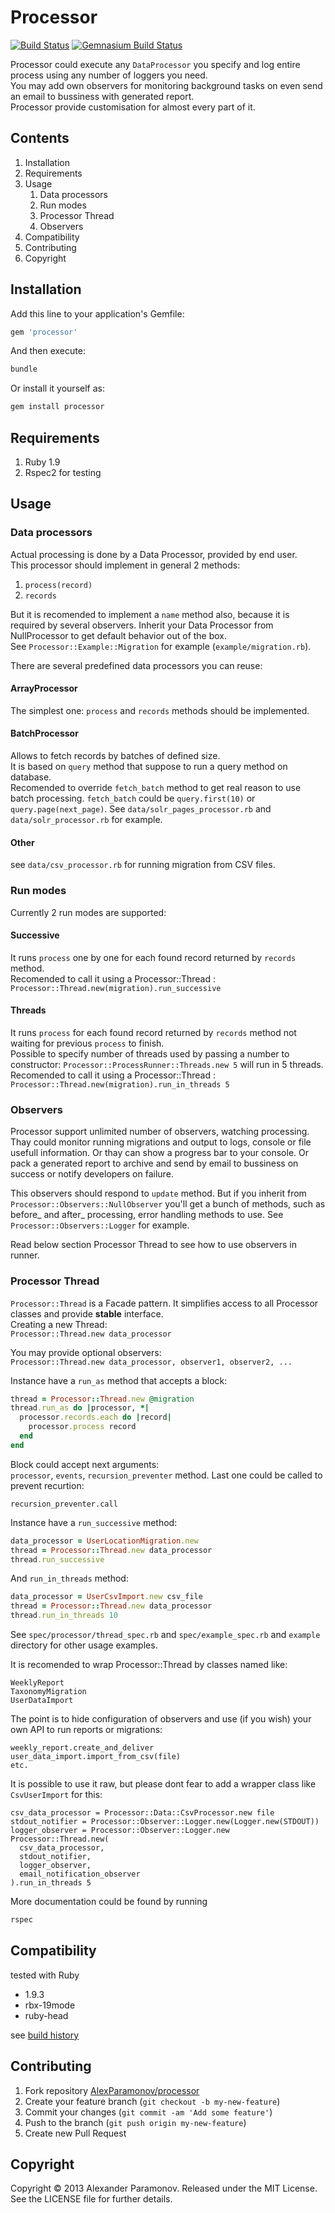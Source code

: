 Processor
==========
[![Build Status](https://travis-ci.org/AlexParamonov/processor.png?branch=master)](http://travis-ci.org/AlexParamonov/processor)
[![Gemnasium Build Status](https://gemnasium.com/AlexParamonov/processor.png)](http://gemnasium.com/AlexParamonov/processor)  

Processor could execute any `DataProcessor` you specify and log entire process using any number of loggers you need.  
You may add own observers for monitoring background tasks on even send an email to bussiness with generated report.  
Processor provide customisation for almost every part of it.  


Contents
---------
1. Installation
1. Requirements
1. Usage
    1. Data processors 
    1. Run modes 
    1. Processor Thread
    1. Observers
1. Compatibility
1. Contributing
1. Copyright

Installation
------------
Add this line to your application's Gemfile:
``` ruby
gem 'processor'
```

And then execute:
``` sh
bundle
```

Or install it yourself as:
``` sh
gem install processor
```

Requirements
------------
1. Ruby 1.9
1. Rspec2 for testing

Usage
------------

### Data processors 
Actual processing is done by a Data Processor, provided by end user.  
This processor should implement in general 2 methods:

1. `process(record)`
1. `records`

But it is recomended to implement a `name` method also, because it is required by several observers. 
Inherit your Data Processor from NullProcessor to get default behavior out of the box.  
See `Processor::Example::Migration` for example (`example/migration.rb`).

There are several predefined data processors you can reuse:

#### ArrayProcessor
The simplest one: `process` and `records` methods should be implemented.

#### BatchProcessor
Allows to fetch records by batches of defined size.  
It is based on `query` method that suppose to run a query method on database.  
Recomended to override `fetch_batch` method to get real reason to use batch processing. 
`fetch_batch` could be `query.first(10)` or `query.page(next_page)`. 
See `data/solr_pages_processor.rb` and `data/solr_processor.rb` for example.

#### Other
see `data/csv_processor.rb` for running migration from CSV files.


### Run modes 
Currently 2 run modes are supported:

#### Successive
It runs `process` one by one for each found record returned by `records` method.  
Recomended to call it using a Processor::Thread :  
`Processor::Thread.new(migration).run_successive`

#### Threads
It runs `process` for each found record returned by `records` method not waiting for previous `process` to finish.  
Possible to specify number of threads used by passing a number to constructor:
`Processor::ProcessRunner::Threads.new 5` will run in 5 threads.  
Recomended to call it using a Processor::Thread :  
`Processor::Thread.new(migration).run_in_threads 5`


### Observers
Processor support unlimited number of observers, watching processing.  
Thay could monitor running migrations and output to logs, console or file usefull information.
Or thay can show a progress bar to your console.
Or pack a generated report to archive and send by email to bussiness on 
success or notify developers on failure.  


This observers should respond to `update` method. But if you inherit from
`Processor::Observers::NullObserver` you'll get a bunch of methods, 
such as before_ and after_ processing, error handling methods to
use. See `Processor::Observers::Logger` for example.

Read below section Processor Thread to see how to use observers in runner.


### Processor Thread
`Processor::Thread` is a Facade pattern. 
It simplifies access to all Processor classes and provide __stable__ interface.  
Creating a new Thread:  
`Processor::Thread.new data_processor`  

You may provide optional observers:  
`Processor::Thread.new data_processor, observer1, observer2, ...`

Instance have a `run_as` method that accepts a block:  
``` ruby
thread = Processor::Thread.new @migration
thread.run_as do |processor, *|
  processor.records.each do |record|
    processor.process record
  end
end
```

Block could accept next arguments:   
`processor`, `events`, `recursion_preventer` method. Last one could be called to prevent recurtion:
```
recursion_preventer.call
```

Instance have a `run_successive` method: 
``` ruby
data_processor = UserLocationMigration.new
thread = Processor::Thread.new data_processor
thread.run_successive
```

And `run_in_threads` method:
``` ruby
data_processor = UserCsvImport.new csv_file
thread = Processor::Thread.new data_processor
thread.run_in_threads 10
```

See `spec/processor/thread_spec.rb` and `spec/example_spec.rb` and
`example` directory for other usage examples.  


It is recomended to wrap Processor::Thread by classes named like:

```
WeeklyReport
TaxonomyMigration
UserDataImport
```
The point is to hide configuration of observers and use (if you wish) your own API to run reports or migrations:

```
weekly_report.create_and_deliver
user_data_import.import_from_csv(file)
etc.
```

It is possible to use it raw, but please dont fear to add a
wrapper class like `CsvUserImport` for this:

```
csv_data_processor = Processor::Data::CsvProcessor.new file
stdout_notifier = Processor::Observer::Logger.new(Logger.new(STDOUT))
logger_observer = Processor::Observer::Logger.new
Processor::Thread.new(
  csv_data_processor,
  stdout_notifier,
  logger_observer,
  email_notification_observer
).run_in_threads 5
```

More documentation could be found by running
``` sh
rspec
```

Compatibility
-------------
tested with Ruby

* 1.9.3
* rbx-19mode
* ruby-head

see [build history](http://travis-ci.org/#!/AlexParamonov/processor/builds)

Contributing
-------------
1. Fork repository [AlexParamonov/processor](https://github.com/AlexParamonov/processor)
2. Create your feature branch (`git checkout -b my-new-feature`)
3. Commit your changes (`git commit -am 'Add some feature'`)
4. Push to the branch (`git push origin my-new-feature`)
5. Create new Pull Request

Copyright
---------
Copyright © 2013 Alexander Paramonov.
Released under the MIT License. See the LICENSE file for further details.
